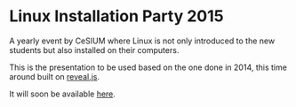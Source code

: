 # Linux Installation Party 2015

A yearly event by CeSIUM where Linux is not only introduced to the new students but also installed on their computers.

This is the presentation to be used based on the one done in 2014, this time around built on [reveal.js](https://github.com/hakimel/reveal.js).

It will soon be available [here](http://cesium.github.io/lip15).
